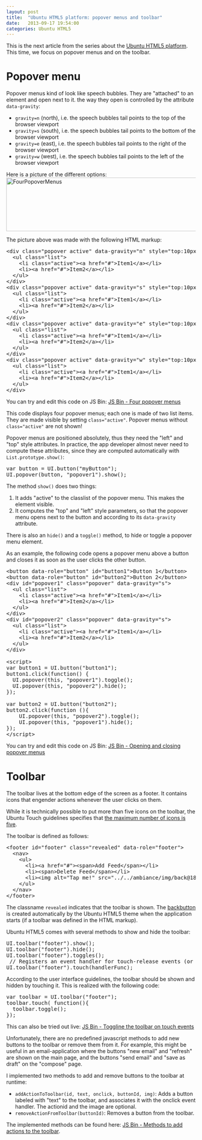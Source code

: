 ```yaml
---
layout: post
title:  "Ubuntu HTML5 platform: popover menus and toolbar"
date:   2013-09-17 19:54:00
categories: Ubuntu HTML5
---
```

This is the next article from the series about the <a href="http://daniel-beck.org/category/ubuntu-html5/">Ubuntu HTML5 platform</a>. This time, we focus on popover menus and on the toolbar.
<h1>Popover menu</h1>
Popover menus kind of look like speech bubbles. They are "attached" to an element and open next to it. the way they open is controlled by the attribute <code>data-gravity</code>:
<ul>
<li><code>gravity=n</code> (north), i.e. the speech bubbles tail points to the top of the browser viewport</li>
<li><code>gravity=s</code> (south), i.e. the speech bubbles tail points to the bottom of the browser viewport</li>
<li><code>gravity=e</code> (east), i.e. the speech bubbles tail points to the right of the browser viewport</li>
<li><code>gravity=w</code> (west), i.e. the speech bubbles tail points to the left of the browser viewport</li>
</ul>

Here is a picture of the different options:
<a href="http://daniel-beck.org/wp-content/uploads/FourPopoverMenus.png"><img src="http://daniel-beck.org/wp-content/uploads/FourPopoverMenus.png" alt="FourPopoverMenus" width="583" height="142" class="alignnone size-full wp-image-1122" /></a>

The picture above was made with the following HTML markup:

<pre>
&lt;div class="popover active" data-gravity="n" style="top:10px; left:10px; width:130px"&gt;
  &lt;ul class="list"&gt;
    &lt;li class="active"&gt;&lt;a href="#"&gt;Item1&lt;/a&gt;&lt;/li&gt;
    &lt;li&gt;&lt;a href="#"&gt;Item2&lt;/a&gt;&lt;/li&gt;
  &lt;/ul&gt;
&lt;/div&gt;
&lt;div class="popover active" data-gravity="s" style="top:10px; left:150px; width:130px"&gt;
  &lt;ul class="list"&gt;
    &lt;li class="active"&gt;&lt;a href="#"&gt;Item1&lt;/a&gt;&lt;/li&gt;
    &lt;li&gt;&lt;a href="#"&gt;Item2&lt;/a&gt;&lt;/li&gt;
  &lt;/ul&gt;
&lt;/div&gt;
&lt;div class="popover active" data-gravity="e" style="top:10px; left:300px;width:130px"&gt;
  &lt;ul class="list"&gt;
    &lt;li class="active"&gt;&lt;a href="#"&gt;Item1&lt;/a&gt;&lt;/li&gt;
    &lt;li&gt;&lt;a href="#"&gt;Item2&lt;/a&gt;&lt;/li&gt;
  &lt;/ul&gt;
&lt;/div&gt;
&lt;div class="popover active" data-gravity="w" style="top:10px; left:450px; width:130px"&gt;
  &lt;ul class="list"&gt;
    &lt;li class="active"&gt;&lt;a href="#"&gt;Item1&lt;/a&gt;&lt;/li&gt;
    &lt;li&gt;&lt;a href="#"&gt;Item2&lt;/a&gt;&lt;/li&gt;
  &lt;/ul&gt;
&lt;/div&gt;
</pre>


You can try and edit this code on JS Bin: <a href="http://jsbin.com/akUZIto/2/edit">JS Bin - Four popover menus</a>

This code displays four popover menus; each one is made of two list items. They are made visible by setting <code>class="active"</code>. Popover menus without <code>class="active"</code> are not shown!

Popover menus are positioned absolutely, thus they need the "left" and "top" style attributes. In practice, the app developer almost never need to compute these attributes, since they are computed automatically with <code>List.prototype.show()</code>:

<pre>
var button = UI.button("myButton");
UI.popover(button, "popover1").show();
</pre>

The method <code>show()</code> does two things: 
<ol>
<li>It adds "active" to the classlist of the popover menu. This makes the element visible. </li>
<li>It computes the "top" and "left" style parameters, so that the popover menu opens next to the button and according to its <code>data-gravity</code> attribute.</li>
</ol>

There is also an <code>hide()</code> and a <code>toggle()</code> method, to hide or toggle a popover menu element.

As an example, the following code opens a popover menu above a button and closes it as soon as the user clicks the other button.

<pre>
&lt;button data-role="button" id="button1"&gt;Button 1&lt;/button&gt;
&lt;button data-role="button" id="button2"&gt;Button 2&lt;/button&gt;
&lt;div id="popover1" class="popover" data-gravity="s"&gt;
  &lt;ul class="list"&gt;
    &lt;li class="active"&gt;&lt;a href="#"&gt;Item1&lt;/a&gt;&lt;/li&gt;
    &lt;li&gt;&lt;a href="#"&gt;Item2&lt;/a&gt;&lt;/li&gt;
  &lt;/ul&gt;
&lt;/div&gt;
&lt;div id="popover2" class="popover" data-gravity="s"&gt;
  &lt;ul class="list"&gt;
    &lt;li class="active"&gt;&lt;a href="#"&gt;Item1&lt;/a&gt;&lt;/li&gt;
    &lt;li&gt;&lt;a href="#"&gt;Item2&lt;/a&gt;&lt;/li&gt;
  &lt;/ul&gt;
&lt;/div&gt;

&lt;script&gt;
var button1 = UI.button("button1");
button1.click(function() {
  UI.popover(this, "popover1").toggle();
  UI.popover(this, "popover2").hide();
});

var button2 = UI.button("button2");
button2.click(function (){
    UI.popover(this, "popover2").toggle();
    UI.popover(this, "popover1").hide();
});
&lt;/script&gt;
</pre>

You can try and edit this code on JS Bin: <a href="http://jsbin.com/EDENANA/8/edit">JS Bin - Opening and closing popover menus</a>

<h1>Toolbar</h1>
The toolbar lives at the bottom edge of the screen as a footer. It contains icons that engender actions whenever the user clicks on them.

While it is technically possible to put more than five icons on the toolbar, the Ubuntu Touch guidelines specifies that <a href="http://design.ubuntu.com/apps/building-blocks/toolbar">the maximum number of icons is five</a>.

The toolbar is defined as follows:
<pre>
&lt;footer id="footer" class="revealed" data-role="footer"&gt;
  &lt;nav&gt;
    &lt;ul&gt;
      &lt;li&gt;&lt;a href="#"&gt;&lt;span&gt;Add Feed&lt;/span&gt;&lt;/li&gt;
      &lt;li&gt;&lt;span&gt;Delete Feed&lt;/span&gt;&lt;/li&gt;
      &lt;li&gt;&lt;img alt="Tap me!" src="../../ambiance/img/back@18.png"&gt;&lt;span&gt;Back&lt;/span&gt;&lt;/li&gt;
    &lt;/ul&gt;
  &lt;/nav&gt;
&lt;/footer&gt;
</pre>

The classname <code>revealed</code> indicates that the toolbar is shown.
The <a href="http://daniel-beck.org/taming-the-ubuntu-html5-platform-part-2#backbutton">backbutton</a> is created automatically by the Ubuntu HTML5 theme when the application starts (if a toolbar was defined in the HTML markup).

Ubuntu HTML5 comes with several methods to show and hide the toolbar:

<pre>
UI.toolbar("footer").show(); 
UI.toolbar("footer").hide();
UI.toolbar("footer").toggles(); 
 // Registers an event handler for touch-release events (or mouse-up event on desktop)
UI.toolbar("footer").touch(handlerFunc);
</pre>

According to the user interface guidelines, the toolbar should be shown and hidden by touching it. This is realized with the following code:

<pre>
var toolbar = UI.toolbar("footer");
toolbar.touch( function(){
  toolbar.toggle();
});
</pre>

This can also be tried out live: <a href="http://jsbin.com/elaZiFI/2/edit">JS Bin - Toggline the toolbar on touch events</a>

Unfortunately, there are no predefined javascript methods to add new buttons to the toolbar or remove them from it. For example, this might be useful in an  email-application where the buttons "new email" and "refresh" are shown on the main page, and the buttons "send email" and "save as draft" on the "compose" page.

I implemented two methods to add and remove buttons to the toolbar at runtime: 
<ul>
<li><code>addActionToToolbar(id, text, onclick, buttonId, img)</code>: Adds a button labeled with "text" to the toolbar, and associates it with the onclick event handler. The actionid and the image are optional.</li>
<li><code>removeActionFromToolbar(buttonId)</code>: Removes a  button from the toolbar.</li>
</ul>

The implemented methods can be found here:
<a href="http://jsbin.com/exIVIDu/6/edit">JS Bin - Methods to add actions to the toolbar</a>.